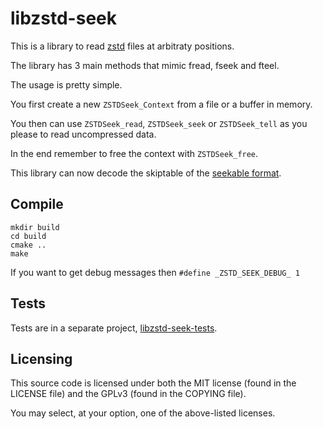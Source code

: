 # libzstd-seek

This is a library to read [zstd](https://github.com/facebook/zstd) files at arbitraty positions.

The library has 3 main methods that mimic fread, fseek and fteel.

The usage is pretty simple.

You first create a new `ZSTDSeek_Context` from a file or a buffer in memory.

You then can use `ZSTDSeek_read`, `ZSTDSeek_seek` or `ZSTDSeek_tell` as you please to read uncompressed data.

In the end remember to free the context with `ZSTDSeek_free`.

This library can now decode the skiptable of the [seekable format](https://github.com/facebook/zstd/blob/dev/contrib/seekable_format/zstd_seekable_compression_format.md).

## Compile

```
mkdir build
cd build
cmake ..
make
```

If you want to get debug messages then `#define _ZSTD_SEEK_DEBUG_ 1`

## Tests

Tests are in a separate project, [libzstd-seek-tests](https://github.com/martinellimarco/libzstd-seek-tests).

## Licensing

This source code is licensed under both the MIT license (found in the LICENSE file) and the GPLv3 (found in the COPYING file).

You may select, at your option, one of the above-listed licenses.
